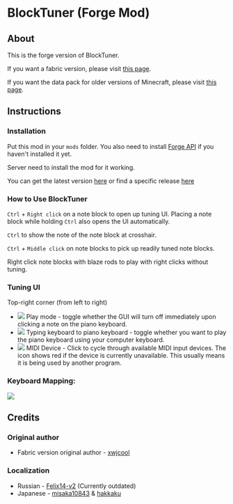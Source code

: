 # BlockTuner (Forge Mod)

## About

This is the forge version of BlockTuner. 

If you want a fabric version, please visit [this page](https://github.com/xwjcool123/BlockTunerMod).

If you want the data pack for older versions of Minecraft, please visit [this page](https://github.com/xwjcool123/blocktuner).

## Instructions

### Installation

Put this mod in your `mods` folder. You also need to install [Forge API](https://files.minecraftforge.net/net/minecraftforge/forge/) if you haven't installed it yet.

Server need to install the mod for it working.

You can get the latest version [here](https://github.com/APeng215/BlockTuner-forge/releases/latest) or find a specific release [here](https://github.com/APeng215/BlockTuner-forge/releases)

### How to Use BlockTuner

`Ctrl` + `Right click` on a note block to open up tuning UI. Placing a note block while holding `Ctrl` also opens the UI automatically.

`Ctrl` to show the note of the note block at crosshair.

`Ctrl` + `Middle click` on note blocks to pick up readily tuned note blocks.

Right click note blocks with blaze rods to play with right clicks without tuning.

### Tuning UI

Top-right corner (from left to right)

* ![](https://xwj.cool/img/blocktuner/btWidget1.png) Play mode - toggle whether the GUI will turn off immediately upon clicking a note on the piano keyboard.
* ![](https://xwj.cool/img/blocktuner/btWidget2.png) Typing keyboard to piano keyboard - toggle whether you want to play the piano keyboard using your computer keyboard.
* ![](https://xwj.cool/img/blocktuner/btWidget3.png) MIDI Device - Click to cycle through available MIDI input devices. The icon shows red if the device is currently unavailable. This usually means it is being used by another program.

### Keyboard Mapping:
![](https://xwj.cool/img/blocktuner/keymap.png)

## Credits

### Original author 

* Fabric version original author - [xwjcool](https://github.com/xwjcool123)

### Localization

* Russian - [Felix14-v2](https://github.com/Felix14-v2) (Currently outdated)
* Japanese - [misaka10843](https://github.com/misaka10843) & [hakkaku](https://note.com/hakukak/)




